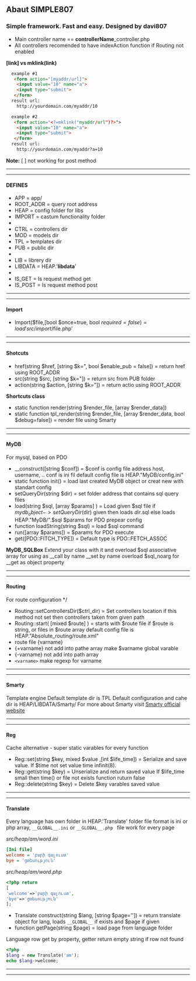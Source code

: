 ## Abaut SIMPLE807
### Simple framework. Fast and easy. Designed by davi807

* Main controller name == **controllerName**_controller.php
* All controllers recomended to have indexAction function if Routing not enabled


**[link] vs mklink(link)**
```html  
  example #1
   <form action="[myaddr/url]">
    <input value="10" name="a">
    <input type="submit">
   </form>
  result url:
    http://yourdomain.com/myaddr/10
```
```html  
  example #2
   <form action="<?=mklink("myaddr/url")?>">
    <input value="10" name="a">
    <input type="submit">
   </form>
  result url:
    http://yourdomain.com/myaddr?a=10
``` 
**Note:** [ ] not working for post method

*****************
*****************

#### DEFINES 
* APP = app/
* ROOT_ADDR = query root address
* HEAP = config folder for libs 
* IMPORT = castum functionality folder
* 
* CTRL = controllers dir
* MOD = models dir
* TPL = templates dir
* PUB = public dir
*
* LIB = librery dir
* LIBDATA = HEAP.'__libdata__'
* 
* IS_GET = Is request method get
* IS_POST = Is request method post

*****************
*****************

#### Import

* Import($file,[bool $once=true, bool $required=false) = load 'src/import/$file.php'    

*****************
*****************

#### Shotcuts
 
* href(string $href, [string $k=", bool $enable_pub = false]) = return href using ROOT_ADDR 
* src(string $src, [string $k="]) = return src from PUB folder
* action(string $action, [string $k="]) = return actio using ROOT_ADDR

**Shortcuts class**

* static function render(string $render_file, [array $render_data]) 
* static function tpl_render(string $render_file, [array $render_data, bool $debug=false]) = render file using Smarty

*****************
*****************

#### MyDB
For mysql, based on PDO

* __construct([string $conf]) = $conf is config file address host, username, .. conf is ini fil default config file is HEAP."MyDB/config.ini"
* static function init() = load last created MyDB object or creat new with standart config
* setQueryDir(string $dir) = set folder address that contains sql query files
* load(string $sql, [array $params] ) = Load given $sql file if $mydb_object->setQueryDir($dir) given then loads $dir.$sql else loads HEAP."MyDB/".$sql $params for PDO prepear config
* function loadString(string $sql) = load $sql command
* run([array $params]) = $params for PDO execute
* get([PDO::FITCH_TYPE]) = Default type is PDO::FETCH_ASSOC 

**MyDB_SQLBox**
Extend your class with it and overload $sql associative array for using as __call by name __set by name overload $sql_noarg for __get as object property

*****************
*****************

#### Routing 
For route configuration */
* Routing::setControllersDir($ctrl_dir) = Set controllers location if this method not set then controllers taken from given path
* Routing::start( [mixed $route] ) = starts with $route file if $route is string, or files in $route array
  default config file is HEAP."Absolute_routing/route.xml"
 * route file {varname} 
 * {+varname} not add into pathe array make $varname global varable
 * {-varname} not add into path array 
 * ``` <varname> ``` make regexp for varname 

*****************
*****************

#### Smarty 
  Template engine 
  Default template dir is TPL
  Default configuration and cahe dir
  is HEAP/LIBDATA/Smarty/
  For more about Smarty visit 
  [Smarty official website](http://www.smarty.net) 

*****************
*****************

#### Reg
  Cache alternative - super static varables for every function 
* Reg::set(string $key, mixed $value ,[int $life_time]) = Serialize and save value. If $time not set value time infinit(8).
* Reg::get(string $key) = Unserialize and return saved value If $life_time small then time() or file not exists function ruturn false
* Reg::delete(string $key) = Delete $key varables saved value 

*****************
*****************

#### Translate
  Every language has own folder in HEAP.'Translate' folder
  file format is ini or php array, ```__GLOBAL__.ini``` or ```__GLOBAL__.php ``` file work for every page

*src/heap/am/word.ini*
```ini
[Ini file]
welcome = 'բարի գալուստ'
bye = 'ցտեսություն'
```
*src/heap/am/word.php*

```php
<?php return
[
'welcome'=>'բարի գալուստ',
'bye'=>'ցտեսություն'
];
```

* Translate construct(string $lang, [string $page='']) = return translate object for lang, loads ```__GLOBAL__``` if exists and $page if given
* function getPage(string $page) = load page from language folder

Language row get by property, getter return empty string if row not found
```php
<?php
$lang = new Translate('am');
echo $lang->welcome;
```

*****************
*****************
